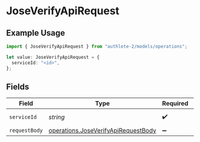 # JoseVerifyApiRequest

## Example Usage

```typescript
import { JoseVerifyApiRequest } from "authlete-2/models/operations";

let value: JoseVerifyApiRequest = {
  serviceId: "<id>",
};
```

## Fields

| Field                                                                                      | Type                                                                                       | Required                                                                                   | Description                                                                                |
| ------------------------------------------------------------------------------------------ | ------------------------------------------------------------------------------------------ | ------------------------------------------------------------------------------------------ | ------------------------------------------------------------------------------------------ |
| `serviceId`                                                                                | *string*                                                                                   | :heavy_check_mark:                                                                         | A service ID.                                                                              |
| `requestBody`                                                                              | [operations.JoseVerifyApiRequestBody](../../models/operations/joseverifyapirequestbody.md) | :heavy_minus_sign:                                                                         | N/A                                                                                        |
